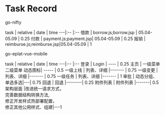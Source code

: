 # Task Record

go-nifty

task | relative | date | time
---|:-- |:--
借款 | borrow.js;borrow.jsp | 05.04-05.09 | 0.25
付款 | payment.js;payment.jsp| 05.04-05.09 | 0.25
报销 | reimburse.js;reimburse.jsp|05.04-05.09 | 1

go-eplat-vue-mobile

task | relative | date | time
---|:-- |:--
登录 | Login | ---- | 0.25
主页 | 一级菜单 二级菜单 动态图标| ----- | 0.5
一级上线 | 列表、详细 |------- | 0.75
一级变更 | 列表、详细 |------- | 0.75
一级任务 | 列表、详细 |------- | 1
审批    | 动态分组、单选多选|---| 0.75
回退    | 回退      |--------| 0.25
附件列表 | 附件列表   |-------| 0.5
架构层面 |改进统一请求方式，</br>完善数据结构转换方法,</br>修正开发样式热部署配置，</br>修正其他公用样式、组建|---1


